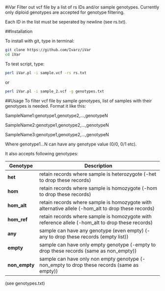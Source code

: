 #iVar
Filter out vcf file by a list of rs IDs and/or sample genotypes.
Currently only diploid genotypes are accepted for genotype filtering.

Each ID in the list must be seperated by newline (see rs.txt).

##Installation

To install with git, type in terminal:
```bash
git clone https://github.com/Ivarz/iVar
cd iVar
```
To test script, type:
```bash
perl iVar.pl -i sample.vcf -rs rs.txt
```
or
```bash
perl iVar.pl -i sample_2.vcf -g genotypes.txt
```
##Usage
To filter vcf file by sample genotypes, list of samples with their genotypes is needed.
Format it like this:

SampleName1:genotype1,genotype2,...,genotypeN

SampleName2:genotype1,genotype2,...,genotypeN

SampleName3:genotype1,genotype2,...,genotypeN


Where genotype1...N can have any genotype value (0/0, 0/1 etc). 

It also accepts following genotypes:

Genotype | Description
---|---
**het** | retain records where sample is heterozygote (-het to drop these records)
**hom** | retain records where sample is homozygote (-hom to drop these records)
**hom_alt** | retain records where sample is homozygote with alternative allele (-hom_alt to drop these records)
**hom_ref** | retain records where sample is homozygote with reference allele (-hom_alt to drop these records)
**any** | sample can have any genotype (even empty) (-any to drop these records (empty list))
**empty** | sample can have only empty genotype (-empty to drop these records (same as non_empty))
**non_empty** | sample can have only non empty genotype (-non_empty to drop these records (same as empty))

(see genotypes.txt)


